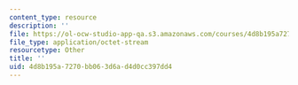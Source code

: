 ```yaml
---
content_type: resource
description: ''
file: https://ol-ocw-studio-app-qa.s3.amazonaws.com/courses/4d8b195a7270bb063d6ad4d0cc397dd4_WALK2.AVI
file_type: application/octet-stream
resourcetype: Other
title: ''
uid: 4d8b195a-7270-bb06-3d6a-d4d0cc397dd4
---
```

